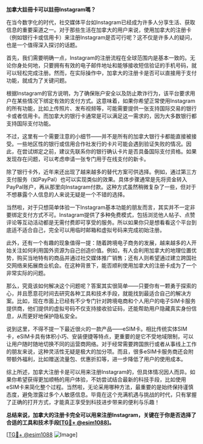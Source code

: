 **加拿大註冊卡可以註冊Instagram嗎？**

在当今数字化的时代，社交媒体平台如Instagram已经成为许多人分享生活、获取信息的重要渠道之一。对于那些生活在加拿大的用户来说，使用加拿大的注册卡（例如银行卡或信用卡）来注册Instagram是否可行呢？这不仅是许多人的疑问，也是一个值得深入探讨的话题。

首先，我们需要明确一点，Instagram的注册流程在全球范围内是基本一致的。无论你身处何地，只要拥有有效的电子邮件地址和能够接收短信验证的手机号码，就可以轻松完成注册。然而，在实际操作中，加拿大的注册卡是否可以直接用于支付功能，就成为了关键问题。

根据Instagram的官方说明，为了确保账户安全以及防止欺诈行为，该平台要求用户在某些情况下绑定有效的支付方式。这意味着，如果你希望正常使用Instagram的所有功能，比如上传照片、发布视频等，可能需要提供一张支持国际交易的银行卡或者信用卡。而加拿大的银行卡通常是可以满足这一需求的，因为大多数银行都支持国际支付功能。

不过，这里有一个需要注意的小细节——并不是所有的加拿大银行卡都能直接被接受。一些地区性的银行或信用合作社发行的卡片可能会遇到验证失败的情况。因此，在尝试绑定之前，建议先联系你的银行确认卡片是否具备国际支付资格。如果发现存在问题，可以考虑申请一张专门用于在线支付的新卡。

除了银行卡外，近年来还出现了越来越多的替代方案可供选择。例如，通过第三方支付服务（如PayPal）也可以实现类似的效果。具体步骤通常是先将资金转入PayPal账户，再从那里向Instagram付款。这种方式虽然稍微复杂了一些，但对于不想暴露个人信息的人来说无疑是一个不错的选择。

当然啦，对于只想简单体验一下Instagram基本功能的朋友而言，其实并不一定非要绑定支付方式不可。Instagram提供了多种免费模式，包括浏览他人帖子、点赞评论等互动活动都是无需付费即可享受的服务。所以如果你只是想看看这个平台到底适不适合自己，完全可以用临时邮箱和虚拟号码来完成初始注册。

此外，还有一个有趣的现象值得一提：随着跨境电子商务的发展，越来越多的人开始关注如何利用国外资源为自己创造价值。例如，有人会利用加拿大的地理位置优势，购买当地特有的商品并通过社交媒体推广销售；还有人则希望通过建立跨国社交网络来拓展商业机会。在这种背景下，能否顺利使用加拿大的注册卡成为了一个非常实际的问题。

那么，究竟该如何解决这个问题呢？答案其实很简单——只要你有一颗勇于探索的心，并且愿意花时间去研究各种工具和技术手段，就能找到最适合自己的解决方案。比如，现在市面上已经有不少专门针对跨境电商和个人用户的电子SIM卡服务提供商，他们提供的虚拟号码不仅支持接收验证码，还能帮助用户隐藏真实身份信息，从而更好地保护隐私安全。

说到这里，不得不提一下最近很火的一款产品——eSIM卡。相比传统实体SIM卡，eSIM卡具有体积小巧、安装便捷等特点，更重要的是它不受地域限制，可以让用户随时随地切换不同的运营商网络。对于经常需要跨国旅行或者从事线上工作的朋友来说，这种灵活性无疑是极大的加分项。而且，很多eSIM卡服务商还会附带额外福利，比如赠送流量包、优惠折扣等，进一步降低了用户的使用成本。

综上所述，加拿大注册卡是可以用来注册Instagram的，但具体情况因人而异。如果你希望获得更加顺畅的用户体验，不妨尝试结合最新的科技手段，比如使用eSIM卡来简化整个过程。当然啦，无论采用哪种方法，最重要的是始终保持谨慎态度，避免泄露过多个人敏感信息。毕竟在这个充满机遇与挑战的时代，只有掌握了正确的打开方式，才能真正享受到科技进步带来的便利与乐趣！

**总结来说，加拿大的注册卡完全可以用来注册Instagram，关键在于你是否选择了合适的工具和技术手段[[TG💪+ @esim1088](https://t.me/s/esim1088)]。**

[[TG💪+ @esim1088](https://t.me/s/esim1088) ![Image](https://i.postimg.cc/4NQfJmqS/Snipaste-2025-05-13-00-14-12.png)]